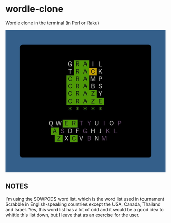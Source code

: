 # wordle-clone
Wordle clone in the terminal (in Perl or Raku)

![screenshot](screenshot.png)

## NOTES

I'm using the SOWPODS word list, which is the word list used in tournament Scrabble in English-speaking countries except the USA, Canada, Thailand and Israel. Yes, this word list has a lot of odd and it would be a good idea to whittle this list down, but I leave that as an exercise for the user.
